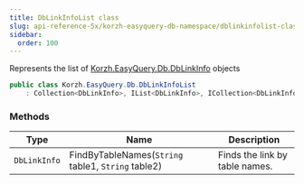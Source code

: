```yaml
---
title: DbLinkInfoList class
slug: api-reference-5x/korzh-easyquery-db-namespace/dblinkinfolist-class
sidebar:
  order: 100
---
```


Represents the list of [Korzh.EasyQuery.Db.DbLinkInfo](/easyquery/docs/api-reference-5x/korzh-easyquery-db-namespace/dblinkinfo-class) objects
```csharp
public class Korzh.EasyQuery.Db.DbLinkInfoList
    : Collection<DbLinkInfo>, IList<DbLinkInfo>, ICollection<DbLinkInfo>, IEnumerable<DbLinkInfo>, IEnumerable, IList, ICollection, IReadOnlyList<DbLinkInfo>, IReadOnlyCollection<DbLinkInfo>

```

### Methods

| Type | Name | Description | 
| --- | --- | --- | 
| `DbLinkInfo` | FindByTableNames(`String` table1, `String` table2) | Finds the link by table names. |
